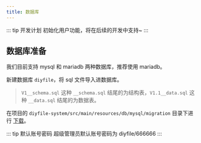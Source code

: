 ```yaml
---
title: 数据库
---
```


::: tip 开发计划
初始化用户功能，将在后续的开发中支持~
:::

## 数据库准备

我们目前支持 mysql 和 mariadb 两种数据库，推荐使用 mariadb。

新建数据库 `diyfile`，将 sql 文件导入进数据库。

> `V1__schema.sql` 这种 `__schema.sql` 结尾的为结构表，`V1.1__data.sql` 这种 `__data.sql` 结尾的为数据表。

在项目的 `diyfile-system/src/main/resources/db/mysql/migration` 目录下进行 [下载](https://github.com/besscroft/diyfile/tree/main/diyfile-system/src/main/resources/db/mysql/migration)。

::: tip 默认账号密码
超级管理员默认账号密码为 diyfile/666666
:::
